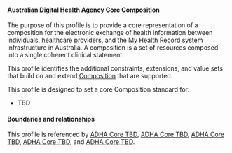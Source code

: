 #### Australian Digital Health Agency Core Composition
The purpose of this profile is to provide a core representation of a composition for the electronic exchange of health information between individuals, healthcare providers, and the My Health Record system infrastructure in Australia. A composition is a set of resources composed into a single coherent clinical statement.

This profile identifies the additional constraints, extensions, and value sets that build on and extend [Composition](http://hl7.org/fhir/R4/composition.html) that are supported. 

This profile is designed to set a core Composition standard for:
* TBD

#### Boundaries and relationships
This profile is referenced by 
[ADHA Core TBD](StructureDefinition-dh-tbd-core-1.html), 
[ADHA Core TBD](StructureDefinition-dh-tbd-core-1.html), 
[ADHA Core TBD](StructureDefinition-dh-tbd-core-1.html), 
[ADHA Core TBD](StructureDefinition-dh-tbd-core-1.html), and 
[ADHA Core TBD](StructureDefinition-dh-tbd-core-1.html).